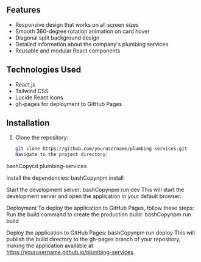 ## Features

- Responsive design that works on all screen sizes
- Smooth 360-degree rotation animation on card hover
- Diagonal split background design
- Detailed information about the company's plumbing services
- Reusable and modular React components

## Technologies Used

- React.js
- Tailwind CSS
- Lucide React icons
- gh-pages for deployment to GitHub Pages

## Installation

1. Clone the repository:

   ```bash
   git clone https://github.com/yourusername/plumbing-services.git
   Navigate to the project directory:
bashCopycd plumbing-services

Install the dependencies:
bashCopynpm install

Start the development server:
bashCopynpm run dev
This will start the development server and open the application in your default browser.

Deployment
To deploy the application to GitHub Pages, follow these steps:
Run the build command to create the production build:
bashCopynpm run build

Deploy the application to GitHub Pages:
bashCopynpm run deploy
This will publish the build directory to the gh-pages branch of your repository, making the application available at https://yourusername.github.io/plumbing-services.

